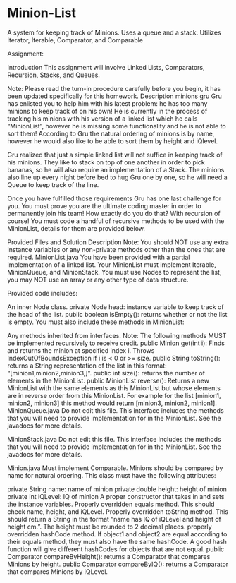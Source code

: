 # Minion-List
A system for keeping track of Minions. Uses a queue and a stack. Utilizes Iterator, Iterable, Comparator, and Comparable

Assignment:

Introduction
This assignment will involve Linked Lists, Comparators, Recursion, Stacks, and Queues.

Note: Please read the turn-in procedure carefully before you begin, it has been updated specifically for this homework.
Description
minions gru
Gru has enlisted you to help him with his latest problem: he has too many minions to keep track of on his own! He is currently in the process of tracking his minions with his version of a linked list which he calls “MinionList”, however he is missing some functionality and he is not able to sort them! According to Gru the natural ordering of minions is by name, however he would also like to be able to sort them by height and iQlevel.

Gru realized that just a simple linked list will not suffice in keeping track of his minions. They like to stack on top of one another in order to pick bananas, so he will also require an implementation of a Stack. The minions also line up every night before bed to hug Gru one by one, so he will need a Queue to keep track of the line.

Once you have fulfilled those requirements Gru has one last challenge for you. You must prove you are the ultimate coding master in order to permanently join his team! How exactly do you do that? With recursion of course! You must code a handful of recursive methods to be used with the MinionList, details for them are provided below.

Provided Files and Solution Description
Note: You should NOT use any extra instance variables or any non-private methods other than the ones that are required.
MinionList.java
You have been provided with a partial implementation of a linked list. Your MinionList must implement Iterable, MinionQueue, and MinionStack. You must use Nodes to represent the list, you may NOT use an array or any other type of data structure.

Provided code includes:

An inner Node class.
private Node head: instance variable to keep track of the head of the list.
public boolean isEmpty(): returns whether or not the list is empty.
You must also include these methods in MinionList:

Any methods inherited from interfaces.
Note: The following methods MUST be implemented recursively to receive credit.
public Minion get(int i): Finds and returns the minion at specified index i. Throws IndexOutOfBoundsException if i is < 0 or >= size.
public String toString(): returns a String representation of the list in this format: “[minion1,minion2,minion3,]”.
public int size(): returns the number of elements in the MinionList.
public MinionList reverse(): Returns a new MinionList with the same elements as this MinionList but whose elements are in reverse order from this MinionList. For example for the list [minion1, minion2, minion3] this method would return [minion3, minion2, minion1].
MinionQueue.java
Do not edit this file. This interface includes the methods that you will need to provide implementation for in the MinionList. See the javadocs for more details.

MinionStack.java
Do not edit this file. This interface includes the methods that you will need to provide implementation for in the MinionList. See the javadocs for more details.

Minion.java
Must implement Comparable. Minions should be compared by name for natural ordering.
This class must have the following attributes:

private String name: name of minion
private double height: height of minion
private int iQLevel: IQ of minion
A proper constructor that takes in and sets the instance variables.
Properly overridden equals method. This should check name, height, and iQLevel.
Properly overridden toString method. This should return a String in the format “name has IQ of iQLevel and height of height cm.”. The height must be rounded to 2 decimal places.
properly overridden hashCode method.
If object1 and object2 are equal according to their equals method, they must also have the same hashCode.
A good hash function will give different hashCodes for objects that are not equal.
public Comparator<Minion> compareByHeight(): returns a Comparator that compares Minions by height.
public Comparator<Minion> compareByIQ(): returns a Comparator that compares Minions by iQLevel.
